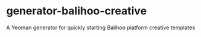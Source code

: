 # generator-balihoo-creative

A Yeoman generator for quickly starting Balihoo platform creative templates

